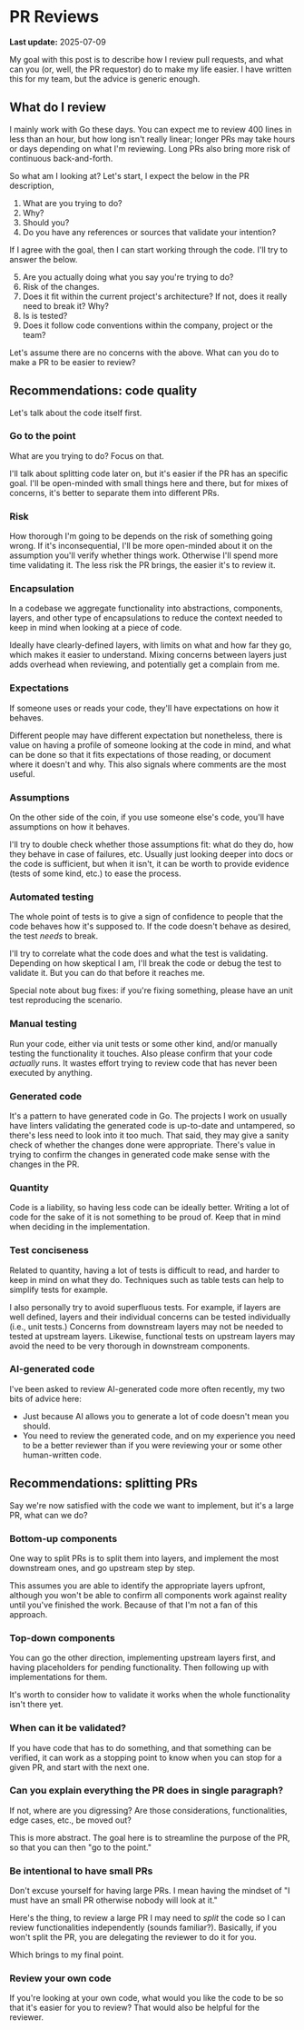 # PR Reviews

**Last update:** 2025-07-09

My goal with this post is to describe how I review pull requests, and what can you (or, well, the PR requestor) do to make my life easier. I have written this for my team, but the advice is generic enough.

## What do I review

I mainly work with Go these days. You can expect me to review 400 lines in less than an hour, but how long isn't really linear; longer PRs may take hours or days depending on what I'm reviewing. Long PRs also bring more risk of continuous back-and-forth.

So what am I looking at? Let's start, I expect the below in the PR description,

1. What are you trying to do?
2. Why?
3. Should you?
4. Do you have any references or sources that validate your intention?

If I agree with the goal, then I can start working through the code. I'll try to answer the below.

5. Are you actually doing what you say you're trying to do?
6. Risk of the changes.
7. Does it fit within the current project's architecture? If not, does it really need to break it? Why?
8. Is is tested?
9. Does it follow code conventions within the company, project or the team?

Let's assume there are no concerns with the above. What can you do to make a PR to be easier to review?

## Recommendations: code quality

Let's talk about the code itself first.

### Go to the point

What are you trying to do? Focus on that.

I'll talk about splitting code later on, but it's easier if the PR has an specific goal. I'll be open-minded with small things here and there, but for mixes of concerns, it's better to separate them into different PRs.

### Risk

How thorough I'm going to be depends on the risk of something going wrong. If it's inconsequential, I'll be more open-minded about it on the assumption you'll verify whether things work. Otherwise I'll spend more time validating it. The less risk the PR brings, the easier it's to review it.

### Encapsulation

In a codebase we aggregate functionality into abstractions, components, layers, and other type of encapsulations to reduce the context needed to keep in mind when looking at a piece of code.

Ideally have clearly-defined layers, with limits on what and how far they go, which makes it easier to understand. Mixing concerns between layers just adds overhead when reviewing, and potentially get a complain from me.

### Expectations

If someone uses or reads your code, they'll have expectations on how it behaves.

Different people may have different expectation but nonetheless, there is value on having a profile of someone looking at the code in mind, and what can be done so that it fits expectations of those reading, or document where it doesn't and why. This also signals where comments are the most useful.

### Assumptions

On the other side of the coin, if you use someone else's code, you'll have assumptions on how it behaves.

I'll try to double check whether those assumptions fit: what do they do, how they behave in case of failures, etc. Usually just looking deeper into docs or the code is sufficient, but when it isn't, it can be worth to provide evidence (tests of some kind, etc.) to ease the process.

### Automated testing

The whole point of tests is to give a sign of confidence to people that the code behaves how it's supposed to. If the code doesn't behave as desired, the test _needs_ to break.

I'll try to correlate what the code does and what the test is validating. Depending on how skeptical I am, I'll break the code or debug the test to validate it. But you can do that before it reaches me.

Special note about bug fixes: if you're fixing something, please have an unit test reproducing the scenario.

### Manual testing

Run your code, either via unit tests or some other kind, and/or manually testing the functionality it touches. Also please confirm that your code _actually_ runs. It wastes effort trying to review code that has never been executed by anything.

### Generated code

It's a pattern to have generated code in Go. The projects I work on usually have linters validating the generated code is up-to-date and untampered, so there's less need to look into it too much. That said, they may give a sanity check of whether the changes done were appropriate. There's value in trying to confirm the changes in generated code make sense with the changes in the PR.

### Quantity

Code is a liability, so having less code can be ideally better. Writing a lot of code for the sake of it is not something to be proud of. Keep that in mind when deciding in the implementation.

### Test conciseness

Related to quantity, having a lot of tests is difficult to read, and harder to keep in mind on what they do. Techniques such as table tests can help to simplify tests for example.

I also personally try to avoid superfluous tests. For example, if layers are well defined, layers and their individual concerns can be tested individually (i.e., unit tests.) Concerns from downstream layers may not be needed to tested at upstream layers. Likewise, functional tests on upstream layers may avoid the need to be very thorough in downstream components.

### AI-generated code

I've been asked to review AI-generated code more often recently, my two bits of advice here:
* Just because AI allows you to generate a lot of code doesn't mean you should.
* You need to review the generated code, and on my experience you need to be a better reviewer than if you were reviewing your or some other human-written code.

## Recommendations: splitting PRs

Say we're now satisfied with the code we want to implement, but it's a large PR, what can we do?

### Bottom-up components

One way to split PRs is to split them into layers, and implement the most downstream ones, and go upstream step by step.

This assumes you are able to identify the appropriate layers upfront, although you won't be able to confirm all components work against reality until you've finished the work. Because of that I'm not a fan of this approach.

### Top-down components

You can go the other direction, implementing upstream layers first, and having placeholders for pending functionality. Then following up with implementations for them.

It's worth to consider how to validate it works when the whole functionality isn't there yet.

### When can it be validated?

If you have code that has to do something, and that something can be verified, it can work as a stopping point to know when you can stop for a given PR, and start with the next one.

### Can you explain everything the PR does in single paragraph?

If not, where are you digressing? Are those considerations, functionalities, edge cases, etc., be moved out?

This is more abstract. The goal here is to streamline the purpose of the PR, so that you can then "go to the point."

### Be intentional to have small PRs

Don't excuse yourself for having large PRs. I mean having the mindset of "I must have an small PR otherwise nobody will look at it."

Here's the thing, to review a large PR I may need to _split_ the code so I can review functionalities independently (sounds familiar?). Basically, if you won't split the PR, you are delegating the reviewer to do it for you.

Which brings to my final point.

### Review your own code

If you're looking at your own code, what would you like the code to be so that it's easier for you to review? That would also be helpful for the reviewer.